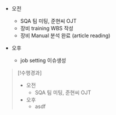 - 오전
	- SQA 팀 미팅, 준현씨 OJT
	- 장비 training WBS 작성
	- 장비 Manual 분석 완료 (article reading)

- 오후
	- job setting 이슈생성

>[!수행경과]
>- 오전
>	-  SQA 팀 미팅, 준현씨 OJT
>- 오후
>	- asdf


